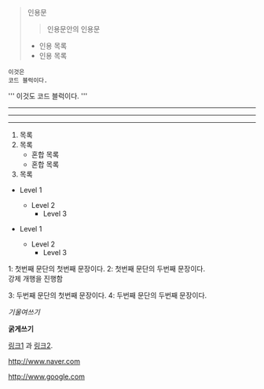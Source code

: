 > 인용문
> > 인용문안의 인용문
> * 인용 목록
> * 인용 목록

~~~
이것은
코드 블럭이다.
~~~

'''
이것도 코드 블럭이다.
'''

---

***

___

1. 목록
2. 목록
   * 혼합 목록
   * 혼합 목록
3. 목록

* Level 1
  - Level 2
    + Level 3

* Level 1
  * Level 2
    * Level 3


1: 첫번째 문단의 첫번째 문장이다.
2: 첫번째 문단의 두번째 문장이다.  
강제 개행을 진행함  

3: 두번째 문단의 첫번째 문장이다.
4: 두번째 문단의 두번째 문장이다.

*기울여쓰기*

**굵게쓰기**

[링크1][1] 과 [링크2][2].

[1]: http://www.naver.com "네이버"
[2]: http://www.google.com "구글"

<http://www.naver.com> 

<http://www.google.com>
